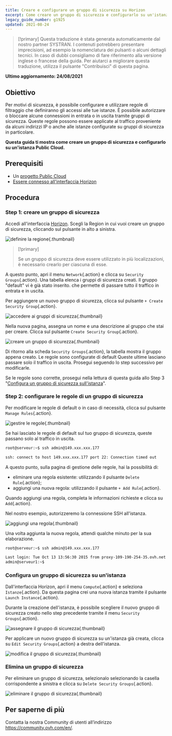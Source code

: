 ```yaml
---
title: Creare e configurare un gruppo di sicurezza su Horizon
excerpt: Come creare un gruppo di sicurezza e configurarlo su un'istanza Public Cloud
legacy_guide_number: g1925
updated: 2021-08-24
---
```


> [!primary]
> Questa traduzione è stata generata automaticamente dal nostro partner SYSTRAN. I contenuti potrebbero presentare imprecisioni, ad esempio la nomenclatura dei pulsanti o alcuni dettagli tecnici. In caso di dubbi consigliamo di fare riferimento alla versione inglese o francese della guida. Per aiutarci a migliorare questa traduzione, utilizza il pulsante "Contribuisci" di questa pagina.
>

**Ultimo aggiornamento: 24/08/2021**

## Obiettivo

Per motivi di sicurezza, è possibile configurare e utilizzare regole di filtraggio che definiranno gli accessi alle tue istanze. È possibile autorizzare o bloccare alcune connessioni in entrata o in uscita tramite gruppi di sicurezza. Queste regole possono essere applicate al traffico proveniente da alcuni indirizzi IP o anche alle istanze configurate su gruppi di sicurezza in particolare.

**Questa guida ti mostra come creare un gruppo di sicurezza e configurarlo su un'istanza Public Cloud.**

## Prerequisiti

- Un [progetto Public Cloud](https://www.ovhcloud.com/it/public-cloud/)
- [Essere connesso all'interfaccia Horizon](/pages/platform/public-cloud/create_and_delete_a_user)

## Procedura

### Step 1: creare un gruppo di sicurezza

Accedi all'interfaccia [Horizon](/pages/platform/public-cloud/create_and_delete_a_user). Scegli la Region in cui vuoi creare un gruppo di sicurezza, cliccando sul pulsante in alto a sinistra.

![definire la regione](images/security-group0.png){.thumbnail}

> [!primary]
>
> Se un gruppo di sicurezza deve essere utilizzato in più localizzazioni, è necessario crearlo per ciascuna di esse.
>

A questo punto, apri il menu `Network`{.action} e clicca su `Security Groups`{.action}. Una tabella elenca i gruppi di sicurezza creati. Il gruppo "default" vi è già stato inserito. che permette di passare tutto il traffico in entrata e in uscita.

Per aggiungere un nuovo gruppo di sicurezza, clicca sul pulsante `+ Create Security Group`{.action}.

![accedere ai gruppi di sicurezza](images/security-group1.png){.thumbnail}

Nella nuova pagina, assegna un nome e una descrizione al gruppo che stai per creare. Clicca sul pulsante `Create Security Group`{.action}.

![creare un gruppo di sicurezza](images/security-group2.png){.thumbnail}

Di ritorno alla scheda `Security Groups`{.action}, la tabella mostra il gruppo appena creato. Le regole sono configurate di default Queste ultime lasciano passare solo il traffico in uscita. Prosegui seguendo lo step successivo per modificarle.

Se le regole sono corrette, prosegui nella lettura di questa guida allo Step 3 "[Configura un gruppo di sicurezza sull'istanza](#instance-security-group)".

### Step 2: configurare le regole di un gruppo di sicurezza

Per modificare le regole di default o in caso di necessità, clicca sul pulsante `Manage Rules`{.action}.

![gestire le regole](images/security-group3.png){.thumbnail}

Se hai lasciato le regole di default sul tuo gruppo di sicurezza, queste passano solo al traffico in uscita.

```bash
root@serveur:~$ ssh admin@149.xxx.xxx.177

ssh: connect to host 149.xxx.xxx.177 port 22: Connection timed out
```

A questo punto, sulla pagina di gestione delle regole, hai la possibilità di:

- eliminare una regola esistente: utilizzando il pulsante `Delete Rule`{.action};
- aggiungi una nuova regola: utilizzando il pulsante `+ Add Rule`{.action}.

Quando aggiungi una regola, completa le informazioni richieste e clicca su `Add`{.action}.

Nel nostro esempio, autorizzeremo la connessione SSH all'istanza.

![aggiungi una regola](images/security-group4.png){.thumbnail}

Una volta aggiunta la nuova regola, attendi qualche minuto per la sua elaborazione.

```bash
root@serveur:~$ ssh admin@149.xxx.xxx.177

Last login: Tue Oct 13 13:56:30 2015 from proxy-109-190-254-35.ovh.net
admin@serveur1:~$
```

### Configura un gruppo di sicurezza su un'istanza <a name="instance-security-group"></a>

Dall'interfaccia Horizon, apri il menu `Compute`{.action} e seleziona `Istanze`{.action}. Da questa pagina crei una nuova istanza tramite il pulsante `Launch Instance`{.action}.

Durante la creazione dell'istanza, è possibile scegliere il nuovo gruppo di sicurezza creato nello step precedente tramite il menu `Security Groups`{.action}.

![assegnare il gruppo di sicurezza](images/security-group5.png){.thumbnail}

Per applicare un nuovo gruppo di sicurezza su un'istanza già creata, clicca su `Edit Security Groups`{.action} a destra dell'istanza.

![modifica il gruppo di sicurezza](images/security-group6.png){.thumbnail}

### Elimina un gruppo di sicurezza

Per eliminare un gruppo di sicurezza, selezionalo selezionando la casella corrispondente a sinistra e clicca su `Delete Security Groups`{.action}.

![eliminare il gruppo di sicurezza](images/security-group7.png){.thumbnail}

## Per saperne di più

Contatta la nostra Community di utenti all’indirizzo <https://community.ovh.com/en/>.
